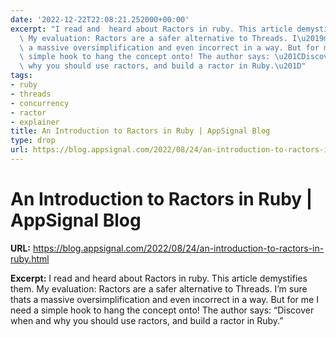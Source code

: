 ```yaml
---
date: '2022-12-22T22:08:21.252000+00:00'
excerpt: "I read and  heard about Ractors in ruby. This article demystifies them.\
  \ My evaluation: Ractors are a safer alternative to Threads. I\u2019m sure thats\
  \ a massive oversimplification and even incorrect in a way. But for me I need a\
  \ simple hook to hang the concept onto! The author says: \u201CDiscover when and\
  \ why you should use ractors, and build a ractor in Ruby.\u201D"
tags:
- ruby
- threads
- concurrency
- ractor
- explainer
title: An Introduction to Ractors in Ruby | AppSignal Blog
type: drop
url: https://blog.appsignal.com/2022/08/24/an-introduction-to-ractors-in-ruby.html
---
```


# An Introduction to Ractors in Ruby | AppSignal Blog

**URL:** https://blog.appsignal.com/2022/08/24/an-introduction-to-ractors-in-ruby.html

**Excerpt:** I read and  heard about Ractors in ruby. This article demystifies them. My evaluation: Ractors are a safer alternative to Threads. I’m sure thats a massive oversimplification and even incorrect in a way. But for me I need a simple hook to hang the concept onto! The author says: “Discover when and why you should use ractors, and build a ractor in Ruby.”
